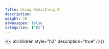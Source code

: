 ```yaml
---
Title: Using RedisInsight
description:
weight: 30
alwaysopen: false
categories: ["RI"]
---
```

{{< allchildren style="h2" description="true" />}}
